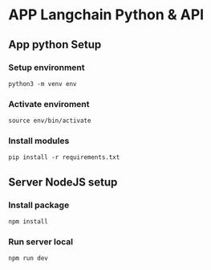 # APP Langchain Python & API

## App python Setup

### Setup environment
```
python3 -m venv env
```
### Activate enviroment
```
source env/bin/activate
```
### Install modules
```
pip install -r requirements.txt
```

## Server NodeJS setup

### Install package
```
npm install
```
### Run server local
```
npm run dev
```
